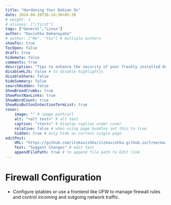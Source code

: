 ```yaml
---
title: "Hardening Your Debian Os"
date: 2024-04-28T16:14:30+05:30
# weight: 1
# aliases: ["/first"]
tags: ["General","Linux"]
author: "Kavishka Dahanayaka"
# author: ["Me", "You"] # multiple authors
showToc: true
TocOpen: false
draft: true
hidemeta: false
comments: true
description: "Tips to enhance the security of your freshly installed Debian operating system."
disableHLJS: false # to disable highlightjs
disableShare: false
hideSummary: false
searchHidden: false
ShowBreadCrumbs: true
ShowPostNavLinks: true
ShowWordCount: true
ShowRssButtonInSectionTermList: true
cover:
    image: "" # image path/url
    alt: "<alt text>" # alt text
    caption: "<text>" # display caption under cover
    relative: false # when using page bundles set this to true
    hidden: true # only hide on current single page
editPost:
    URL: "https://github.com/itzkavishka/itzkavishka.github.io/tree/main/content"
    Text: "Suggest Changes" # edit text
    appendFilePath: true # to append file path to Edit link
---
```


# Firewall Configuration
- Configure iptables or use a frontend like UFW to manage firewall rules and control incoming and outgoing network traffic.